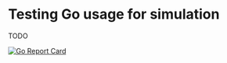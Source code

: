 # Testing Go usage for simulation

TODO

[![Go Report Card](https://goreportcard.com/badge/github.com/ststep/go-test-server?style=flat-square)](https://goreportcard.com/report/github.com/StStep/go-test-server)
